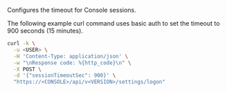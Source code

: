 Configures the timeout for Console sessions.

The following example curl command uses basic auth to set the timeout to 900 seconds (15 minutes).

```bash
curl -k \
  -u <USER> \
  -H 'Content-Type: application/json' \
  -w "\nResponse code: %{http_code}\n" \
  -X POST \
  -d '{"sessionTimeoutSec": 900}' \
  "https://<CONSOLE>/api/v<VERSION>/settings/logon"
```

